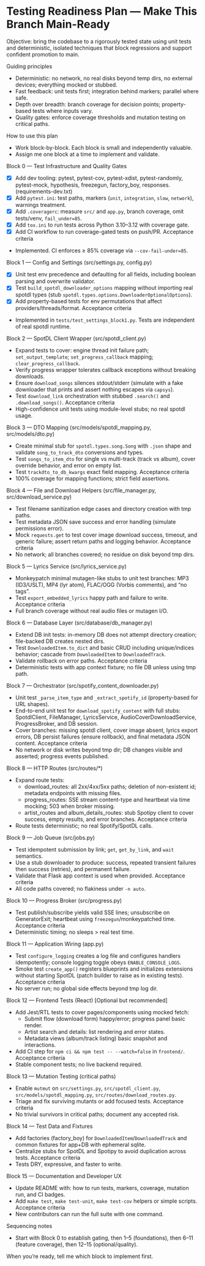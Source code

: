 # Testing Readiness Plan — Make This Branch Main-Ready

Objective: bring the codebase to a rigorously tested state using unit tests and deterministic, isolated techniques that block regressions and support confident promotion to main.

Guiding principles
- Deterministic: no network, no real disks beyond temp dirs, no external devices; everything mocked or stubbed.
- Fast feedback: unit tests first; integration behind markers; parallel where safe.
- Depth over breadth: branch coverage for decision points; property-based tests where inputs vary.
- Quality gates: enforce coverage thresholds and mutation testing on critical paths.

How to use this plan
- Work block-by-block. Each block is small and independently valuable.
- Assign me one block at a time to implement and validate.

Block 0 — Test Infrastructure and Quality Gates
- [x] Add dev tooling: pytest, pytest-cov, pytest-xdist, pytest-randomly, pytest-mock, hypothesis, freezegun, factory_boy, responses. (requirements-dev.txt)
- [x] Add `pytest.ini`: test paths, markers (`unit`, `integration`, `slow`, `network`), warnings treatment.
- [x] Add `.coveragerc`: measure `src/` and `app.py`, branch coverage, omit tests/venv, `fail_under=85`.
- [x] Add `tox.ini` to run tests across Python 3.10–3.12 with coverage gate.
- [x] Add CI workflow to run coverage-gated tests on push/PR.
Acceptance criteria
- Implemented. CI enforces ≥ 85% coverage via `--cov-fail-under=85`.

Block 1 — Config and Settings (src/settings.py, config.py)
- [x] Unit test env precedence and defaulting for all fields, including boolean parsing and overwrite validator.
- [x] Test `build_spotdl_downloader_options` mapping without importing real spotdl types (stub `spotdl.types.options.DownloaderOptionalOptions`).
- [x] Add property-based tests for env permutations that affect providers/threads/format.
Acceptance criteria
- Implemented in `tests/test_settings_block1.py`. Tests are independent of real spotdl runtime.

Block 2 — SpotDL Client Wrapper (src/spotdl_client.py)
- Expand tests to cover: engine thread init failure path; `set_output_template`; `set_progress_callback` mapping; `clear_progress_callback`.
- Verify progress wrapper tolerates callback exceptions without breaking downloads.
- Ensure `download_songs` silences stdout/stderr (simulate with a fake downloader that prints and assert nothing escapes via `capsys`).
- Test `download_link` orchestration with stubbed `.search()` and `.download_songs()`.
Acceptance criteria
- High-confidence unit tests using module-level stubs; no real spotdl usage.

Block 3 — DTO Mapping (src/models/spotdl_mapping.py, src/models/dto.py)
- Create minimal stub for `spotdl.types.song.Song` with `.json` shape and validate `song_to_track_dto` conversions and types.
- Test `songs_to_item_dto` for single vs multi-track (track vs album), cover override behavior, and error on empty list.
- Test `trackdto_to_db_kwargs` exact field mapping.
Acceptance criteria
- 100% coverage for mapping functions; strict field assertions.

Block 4 — File and Download Helpers (src/file_manager.py, src/download_service.py)
- Test filename sanitization edge cases and directory creation with tmp paths.
- Test metadata JSON save success and error handling (simulate permissions error).
- Mock `requests.get` to test cover image download success, timeout, and generic failure; assert return paths and logging behavior.
Acceptance criteria
- No network; all branches covered; no residue on disk beyond tmp dirs.

Block 5 — Lyrics Service (src/lyrics_service.py)
- Monkeypatch minimal mutagen-like stubs to unit test branches: MP3 (ID3/USLT), MP4 (lyr atom), FLAC/OGG (Vorbis comments), and “no tags”.
- Test `export_embedded_lyrics` happy path and failure to write.
Acceptance criteria
- Full branch coverage without real audio files or mutagen I/O.

Block 6 — Database Layer (src/database/db_manager.py)
- Extend DB init tests: in-memory DB does not attempt directory creation; file-backed DB creates nested dirs.
- Test `DownloadedItem.to_dict` and basic CRUD including unique/indices behavior; cascade from `DownloadedItem` to `DownloadedTrack`.
- Validate rollback on error paths.
Acceptance criteria
- Deterministic tests with app context fixture; no file DB unless using tmp path.

Block 7 — Orchestrator (src/spotify_content_downloader.py)
- Unit test `_parse_item_type` and `_extract_spotify_id` (property-based for URL shapes).
- End-to-end unit test for `download_spotify_content` with full stubs: SpotdlClient, FileManager, LyricsService, AudioCoverDownloadService, ProgressBroker, and DB session.
- Cover branches: missing spotdl client, cover image absent, lyrics export errors, DB persist failures (ensure rollback), and final metadata JSON content.
Acceptance criteria
- No network or disk writes beyond tmp dir; DB changes visible and asserted; progress events published.

Block 8 — HTTP Routes (src/routes/*)
- Expand route tests:
  - download_routes: all 2xx/4xx/5xx paths; deletion of non-existent id; metadata endpoints with missing files.
  - progress_routes: SSE stream content-type and heartbeat via time mocking; 503 when broker missing.
  - artist_routes and album_details_routes: stub Spotipy client to cover success, empty results, and error branches.
Acceptance criteria
- Route tests deterministic; no real Spotify/SpotDL calls.

Block 9 — Job Queue (src/jobs.py)
- Test idempotent submission by link; `get`, `get_by_link`, and `wait` semantics.
- Use a stub downloader to produce: success, repeated transient failures then success (retries), and permanent failure.
- Validate that Flask app context is used when provided.
Acceptance criteria
- All code paths covered; no flakiness under `-n auto`.

Block 10 — Progress Broker (src/progress.py)
- Test publish/subscribe yields valid SSE lines; unsubscribe on GeneratorExit; heartbeat using `freezegun`/monkeypatched time.
Acceptance criteria
- Deterministic timing; no sleeps > real test time.

Block 11 — Application Wiring (app.py)
- Test `configure_logging` creates a log file and configures handlers idempotently; console logging toggle obeys `ENABLE_CONSOLE_LOGS`.
- Smoke test `create_app()` registers blueprints and initializes extensions without starting SpotDL (patch builder to raise as in existing tests).
Acceptance criteria
- No server run; no global side effects beyond tmp log dir.

Block 12 — Frontend Tests (React) [Optional but recommended]
- Add Jest/RTL tests to cover pages/components using mocked fetch:
  - Submit flow (download form) happy/error; progress panel basic render.
  - Artist search and details: list rendering and error states.
  - Metadata views (album/track listing) basic snapshot and interactions.
- Add CI step for `npm ci && npm test -- --watch=false` in `frontend/`.
Acceptance criteria
- Stable component tests; no live backend required.

Block 13 — Mutation Testing (critical paths)
- Enable `mutmut` on `src/settings.py`, `src/spotdl_client.py`, `src/models/spotdl_mapping.py`, `src/routes/download_routes.py`.
- Triage and fix surviving mutants or add focused tests.
Acceptance criteria
- No trivial survivors in critical paths; document any accepted risk.

Block 14 — Test Data and Fixtures
- Add factories (factory_boy) for `DownloadedItem`/`DownloadedTrack` and common fixtures for app+DB with ephemeral sqlite.
- Centralize stubs for SpotDL and Spotipy to avoid duplication across tests.
Acceptance criteria
- Tests DRY, expressive, and faster to write.

Block 15 — Documentation and Developer UX
- Update README with: how to run tests, markers, coverage, mutation run, and CI badges.
- Add `make test`, `make test-unit`, `make test-cov` helpers or simple scripts.
Acceptance criteria
- New contributors can run the full suite with one command.

Sequencing notes
- Start with Block 0 to establish gating, then 1–5 (foundations), then 6–11 (feature coverage), then 12–15 (optional/quality).

When you’re ready, tell me which block to implement first.
